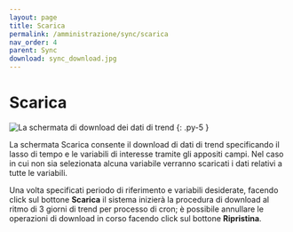 ```yaml
---
layout: page
title: Scarica
permalink: /amministrazione/sync/scarica
nav_order: 4
parent: Sync
download: sync_download.jpg
---
```


# Scarica

![La schermata di download dei dati di trend](/assets/images/{{page.download}})
{: .py-5 }

La schermata Scarica consente il download di dati di trend specificando il lasso di tempo e le variabili di interesse tramite gli appositi campi. Nel caso in cui non sia selezionata alcuna variabile verranno scaricati i dati relativi a tutte le variabili.

Una volta specificati periodo di riferimento e variabili desiderate, facendo click sul bottone **Scarica** il sistema inizierà la procedura di download al ritmo di 3 giorni di trend per processo di cron; è possibile annullare le operazioni di download in corso facendo click sul bottone **Ripristina**.
